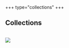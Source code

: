 +++
type="collections"
+++

## Collections

<br>

<div class="container">
  <div class="row text-center">
    <div class="col-xs-offset-3 col-xs-6 col-sm-offset-2 col-sm-5">
      <img src="/images/collections/coming-soon.png" class="img-responsive inline-block"/>
    </div>
  </div>
 </div>

<br>
